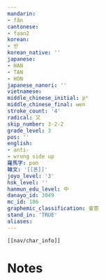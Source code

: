 ```yaml
---
mandarin:
- fǎn
cantonese:
- faan2
korean:
- 반
korean_native: ''
japanese:
- HAN
- TAN
- HON
japanese_nanori: ''
vietnamese:
middle_chinese_initial: pʰ
middle_chinese_final: ʉɐn
stroke_count: '4'
radical: 又
skip_number: 3-2-2
grade_level: 3
pos: ''
english:
- anti-
- wrong side up
羅馬字: pon
韓文: '[[폰]]'
joyo_level: '3'
hsk_level: ''
hanmun_edu_level: 中
danayo_id: 3049
mc_id: 186
graphemic_classification: 會意
stand_in: 'TRUE'
aliases:
---
```

```meta-bind-embed
[[nav/char_info]]
```

# Notes
